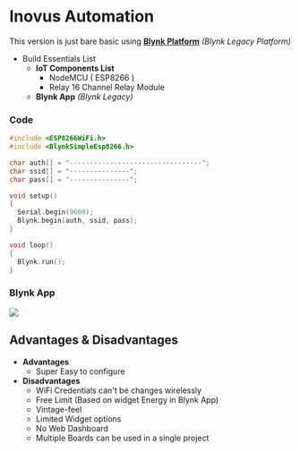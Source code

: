 # Inovus Automation
This version is just bare basic using [**Blynk Platform**](https://blynk.io/) _(Blynk Legacy Platform)_

- Build Essentials List
  - **IoT Components List**
    - NodeMCU ( ESP8266 )
    - Relay 16 Channel Relay Module
  - **Blynk App** _(Blynk Legacy)_

### Code
```ino
#include <ESP8266WiFi.h>
#include <BlynkSimpleEsp8266.h>

char auth[] = "---------------------------------";
char ssid[] = "---------------";
char pass[] = "---------------";

void setup()
{
  Serial.begin(9600);
  Blynk.begin(auth, ssid, pass);
}

void loop()
{
  Blynk.run();
}
```

### Blynk App
![](https://user-images.githubusercontent.com/44474792/138432199-adcda119-7f87-4e3f-ab30-d1dcd71b4ab2.png)

## Advantages & Disadvantages
- **Advantages**
  - Super Easy to configure
- **Disadvantages**
  - WiFi Credentials can't be changes wirelessly
  - Free Limit (Based on widget Energy in Blynk App)
  - Vintage-feel
  - Limited Widget options
  - No Web Dashboard
  - Multiple Boards can be used in a single project
